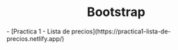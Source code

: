 <h1 align="center">Bootstrap</h1>
- [Practica 1 - Lista de precios](https://practica1-lista-de-precios.netlify.app/)
